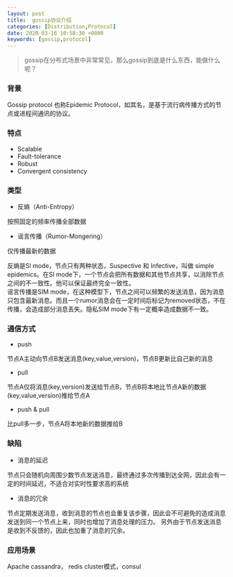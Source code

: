 ```yaml
---
layout: post
title:  gossip协议介绍
categories: [Distribution,Protocol]
date: 2020-03-16 10:58:30 +0800
keywords: [gossip,protocol]
---
```


>gossip在分布式场景中非常常见，那么gossip到底是什么东西，能做什么呢？  

### 背景

Gossip protocol 也称Epidemic Protocol，如其名，是基于流行病传播方式的节点或进程间通讯的协议。

### 特点

* Scalable
* Fault-tolerance
* Robust
* Convergent consistency

### 类型

* 反熵（Anti-Entropy）  

按照固定的频率传播全部数据

* 谣言传播（Rumor-Mongering）  

仅传播最新的数据

反熵是SI mode，节点只有两种状态，Suspective 和 Infective，叫做 simple epidemics。在SI mode下，一个节点会把所有数据和其他节点共享，以消除节点之间的不一致性。他可以保证最终完全一致性。  
谣言传播是SIM mode，在这种模型下，节点之间可以频繁的发送消息，因为消息只包含最新消息。而且一个rumor消息会在一定时间后标记为removed状态，不在传播，会造成部分消息丢失。隐私SIM mode下有一定概率造成数据不一致。

### 通信方式

* push  

节点A主动向节点B发送消息(key,value,version)，节点B更新比自己新的消息

* pull  

节点A仅将消息(key,version)发送给节点B，节点B将本地比节点A新的数据(key,value,version)推给节点A

* push & pull  

比pull多一步，节点A将本地新的数据推给B

### 缺陷

* 消息的延迟 

节点只会随机向周围少数节点发送消息，最终通过多次传播到达全网，因此会有一定的时间延迟，不适合对实时性要求高的系统

* 消息的冗余

节点定期发送消息，收到消息的节点也会重复该步骤，因此会不可避免的造成消息发送到同一个节点上来，同时也增加了消息处理的压力。
另外由于节点发送消息是收到不反馈的，因此也加重了消息的冗余。

### 应用场景

Apache cassandra， redis cluster模式，consul
